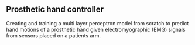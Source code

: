 ## Prosthetic hand controller

Creating and training a multi layer perceptron model from scratch to predict hand motions of a
prosthetic hand given electromyographic (EMG) signals from sensors placed on a patients arm.
